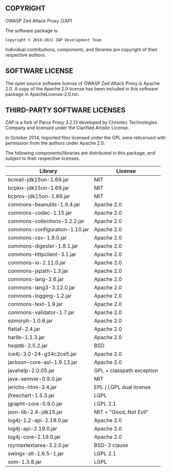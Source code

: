 COPYRIGHT
---------

OWASP Zed Attack Proxy (ZAP)

The software package is:

    Copyright © 2010-2022 ZAP Development Team

Individual contributions, components, and libraries are copyright of their
respective authors.

SOFTWARE LICENSE
----------------

The open source software license of OWASP Zed Attack Proxy is Apache 2.0.
A copy of the Apache 2.0 license has been included in this software package
in ApacheLicense-2.0.txt.

THIRD-PARTY SOFTWARE LICENSES
-----------------------------

ZAP is a fork of Paros Proxy 3.2.13 developed by Chinotec Technologies Company
and licensed under the Clarified Artistic License.

In October 2014, imported files licensed under the GPL were relicensed with
permission from the authors under Apache 2.0.

The following components/libraries are distributed in this package,
and subject to their respective licenses.

| Library                             | License                   |
|-------------------------------------|---------------------------|
| bcmail-jdk15on-1.69.jar             | MIT                       |
| bcpkix-jdk15on-1.69.jar             | MIT                       |
| bcprov-jdk15on-1.69.jar             | MIT                       |
| commons-beanutils-1.9.4.jar         | Apache 2.0                |
| commons-codec-1.15.jar              | Apache 2.0                |
| commons-collections-3.2.2.jar       | Apache 2.0                |
| commons-configuration-1.10.jar      | Apache 2.0                |
| commons-csv-1.9.0.jar               | Apache 2.0                |
| commons-digester-1.8.1.jar          | Apache 2.0                |
| commons-httpclient-3.1.jar          | Apache 2.0                |
| commons-io-2.11.0.jar               | Apache 2.0                |
| commons-jxpath-1.3.jar              | Apache 2.0                |
| commons-lang-2.6.jar                | Apache 2.0                |
| commons-lang3-3.12.0.jar            | Apache 2.0                |
| commons-logging-1.2.jar             | Apache 2.0                |
| commons-text-1.9.jar                | Apache 2.0                |
| commons-validator-1.7.jar           | Apache 2.0                |
| ezmorph-1.0.6.jar                   | Apache 2.0                |
| flatlaf-2.4.jar                     | Apache 2.0                |
| harlib-1.1.3.jar                    | Apache 2.0                |
| hsqldb-2.5.2.jar                    | BSD                       |
| ice4j-3.0-24-g34c2ce5.jar           | Apache 2.0                |
| jackson-core-asl-1.9.13.jar         | Apache 2.0                |
| javahelp-2.0.05.jar                 | GPL + classpath exception |
| java-semver-0.9.0.jar               | MIT                       |
| jericho-html-3.4.jar                | EPL / LGPL dual license   |
| jfreechart-1.5.3.jar                | LGPL                      |
| jgrapht-core-0.9.0.jar              | LGPL 2.1                  |
| json-lib-2.4-jdk15.jar              | MIT + "Good, Not Evil"    |
| log4j-1.2-api-2.19.0.jar            | Apache 2.0                |
| log4j-api-2.19.0.jar                | Apache 2.0                |
| log4j-core-2.19.0.jar               | Apache 2.0                |
| rsyntaxtextarea-3.2.0.jar           | BSD-3 clause              |
| swingx-all-1.6.5-1.jar              | LGPL 2.1                  |
| xom-1.3.8.jar                       | LGPL                      |
